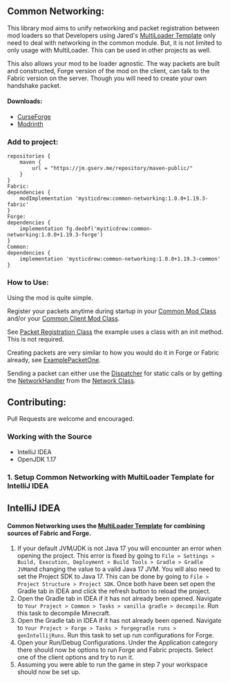 ## Common Networking:
This library mod aims to unify networking and packet registration between mod loaders so that
Developers using Jared's [MultiLoader Template][3] only need to deal with networking in the common module. 
But, it is not limited to only usage with MultiLoader. This can be used in other projects as well.

This also allows your mod to be loader agnostic. The way packets are built and constructed, 
Forge version of the mod on the client, can talk to the Fabric version on the server. 
Though you will need to create your own handshake packet.

#### Downloads:
- [CurseForge][1]
- [Modrinth][2]

### Add to project:
```
repositories {
    maven {
        url = "https://jm.gserv.me/repository/maven-public/"
    }
}
Fabric:
dependencies {
    modImplementation 'mysticdrew:common-networking:1.0.0+1.19.3-fabric'
}
Forge:
dependencies {
    implementation fg.deobf('mysticdrew:common-networking:1.0.0+1.19.3-forge')
}
Common:
dependencies {
    implementation 'mysticdrew:common-networking:1.0.0+1.19.3-common'
}
```
### How to Use:
Using the mod is quite simple.

Register your packets anytime during startup in your [Common Mod Class](example/common/ExampleModCommon.java) and/or your [Common Client Mod Class](example/common/client/ExampleModCommonClient.java). 

See [Packet Registration Class](example/common/network/ExamplePacketRegistration.java) the example uses a class with an init method. This is not required.

Creating packets are very similar to how you would do it in Forge or Fabric already, see [ExamplePacketOne](example/common/network/ExamplePacketOne.java).

Sending a packet can either use the [Dispatcher](common/src/main/java/commonnetwork/api/Dispatcher.java) for static calls or by 
getting the [NetworkHandler](common/src/main/java/commonnetwork/api/NetworkHandler.java) from the [Network Class](common/src/main/java/commonnetwork/api/Network.java).

## Contributing: 

Pull Requests are welcome and encouraged. 

### Working with the Source

* IntelliJ IDEA
* OpenJDK 1.17

### 1. Setup Common Networking with MultiLoader Template for IntelliJ IDEA

## IntelliJ IDEA
#### Common Networking uses the [MultiLoader Template][3] for combining sources of Fabric and Forge.

1. If your default JVM/JDK is not Java 17 you will encounter an error when opening the project. This error is fixed by going to `File > Settings > Build, Execution, Deployment > Build Tools > Gradle > Gradle JVM`and changing the value to a valid Java 17 JVM. You will also need to set the Project SDK to Java 17. This can be done by going to `File > Project Structure > Project SDK`. Once both have been set open the Gradle tab in IDEA and click the refresh button to reload the project.
2. Open the Gradle tab in IDEA if it has not already been opened. Navigate to `Your Project > Common > Tasks > vanilla gradle > decompile`. Run this task to decompile Minecraft.
3. Open the Gradle tab in IDEA if it has not already been opened. Navigate to `Your Project > Forge > Tasks > forgegradle runs > genIntellijRuns`. Run this task to set up run configurations for Forge.
4. Open your Run/Debug Configurations. Under the Application category there should now be options to run Forge and Fabric projects. Select one of the client options and try to run it.
5. Assuming you were able to run the game in step 7 your workspace should now be set up.

[1]: https://www.curseforge.com/minecraft/mc-mods/common-network

[2]: https://modrinth.com/mod/common-network

[3]: https://github.com/jaredlll08/MultiLoader-Template
